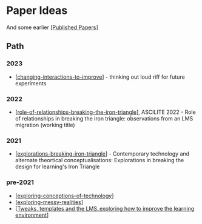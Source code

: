 # Paper Ideas

And some earlier [[Published Papers]]

## Path

### 2023

- [[changing-interactions-to-improve]] - thinking out loud riff for future experiments

### 2022

- [[role-of-relationships-breaking-the-iron-triangle]], ASCILITE 2022 - Role of relationships in breaking the iron triangle: observations from an LMS migration (working title)

### 2021

- [[explorations-breaking-iron-triangle]] - Contemporary technology and alternate theortical conceptualisations: Explorations in breaking the design for learning's Iron Triangle

### pre-2021

- [[exploring-conceptions-of-technology]]
- [[exploring-messy-realities]]
- [[Tweaks, templates and the LMS_exploring how to improve the learning environment]]

[//begin]: # "Autogenerated link references for markdown compatibility"
[Published Papers]: <Paper Ideas/Published/Published Papers> "Published papers"
[changing-interactions-to-improve]: <Paper Ideas/changing-interactions-to-improve> "changing-interactions-to-improve"
[role-of-relationships-breaking-the-iron-triangle]: Design/role-of-relationships-breaking-the-iron-triangle "Orchestrating entangled relations to break the iron triangle: Observations from an LMS migration"
[explorations-breaking-iron-triangle]: <Paper Ideas/explorations-breaking-iron-triangle> "Breaking the iron triangle"
[exploring-conceptions-of-technology]: <Paper Ideas/exploring-conceptions-of-technology> "Exploring conceptions of technology: Implications for learning, teaching, and meso-level practitioners"
[exploring-messy-realities]: <Paper Ideas/exploring-messy-realities> "Exploring the Messy Realities of Post-Digital Education"
[Tweaks, templates and the LMS_exploring how to improve the learning environment]: <Paper Ideas/Published/Tweaks, templates and the LMS_exploring how to improve the learning environment> "Tweaks, templates and the LMS: exploring how to improve the learning environment"
[//end]: # "Autogenerated link references"